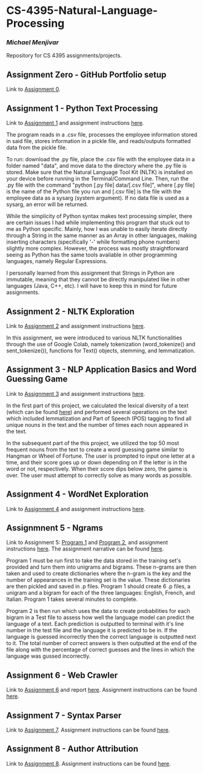 # CS-4395-Natural-Language-Processing
### *Michael Menjivar*
Repository for CS 4395 assignments/projects.

## Assignment Zero - GitHub Portfolio setup
Link to [Assignment 0](Completed-Assignments/CS_4395_-_Assignment_0.pdf).

## Assignment 1 - Python Text Processing
Link to [Assignment 1](https://github.com/MichaelMenjivar890/CS-4395-Natural-Language-Processing/blob/main/Completed-Assignments/Homework1_msm180010.py) and assignment instructions [here](https://github.com/MichaelMenjivar890/CS-4395-Natural-Language-Processing/blob/main/Assignment-Instructions/Assignment_1.pdf).

The program reads in a .csv file, processes the employee information stored in said file, stores information in a pickle file, and reads/outputs formatted data from the pickle file.

To run: download the .py file, place the .csv file with the employee data in a folder named "data", and move data to the directory where the .py file is stored. Make sure that the Natural Language Tool Kit (NLTK) is installed on your device before running in the Terminal/Command Line.
Then, run the .py file with the command "python [.py file] data/[.csv file]", where [.py file] is the name of the Python file you run and [.csv file] is the file with the employee data as a sysarg (system argument). If no data file is used as a sysarg, an error will be returned.

While the simplicity of Python syntax makes text processing simpler, there are certain issues I had while implementing this program that stuck out to me as Python specific. Mainly, how I was unable to easily iterate directly through a String in the same manner as an Array in other languages, making inserting characters (specifically '-' while formatting phone numbers) slightly more complex. However, the process was mostly straightforward seeing as Python has the same tools available in other programming languages, namely Regular Expressions.

I personally learned from this assignment that Strings in Python are immutable, meaning that they cannot be directly manipulated like in other languages (Java, C++, etc). I will have to keep this in mind for future assignments.

## Assignment 2 - NLTK Exploration

Link to [Assignment 2](https://github.com/MichaelMenjivar890/CS-4395-Natural-Language-Processing/blob/main/Completed-Assignments/Homework2_msm180010.pdf) and assignment instructions [here](https://github.com/MichaelMenjivar890/CS-4395-Natural-Language-Processing/blob/main/Assignment-Instructions/Assignment_2.pdf).

In this assignment, we were introduced to various NLTK functionalities through the use of Google Colab, namely tokenization (word_tokenize() and sent_tokenize()), functions for Text() objects, stemming, and lemmatization.

## Assignment 3 - NLP Application Basics and Word Guessing Game

Link to [Assignment 3](https://github.com/MichaelMenjivar890/CS-4395-Natural-Language-Processing/blob/main/Completed-Assignments/Homework3_msm180010.py) and assignment instructions [here](https://github.com/MichaelMenjivar890/CS-4395-Natural-Language-Processing/blob/main/Assignment-Instructions/Assignment_3.pdf).

In the first part of this project, we calculated the lexical diversity of a text (which can be found [here](https://github.com/MichaelMenjivar890/CS-4395-Natural-Language-Processing/blob/main/anat19.txt)) and performed several operations on the text which included lemmatization and Part of Speech (POS) tagging to find all unique nouns in the text and the number of times each noun appeared in the text.

In the subsequent part of the this project, we utilized the top 50 most frequent nouns from the text to create a word guessing game similar to Hangman or Wheel of Fortune. The user is prompted to input one letter at a time, and their score goes up or down depending on if the letter is in the word or not, respectively. When their score dips below zero, the game is over. The user must attempt to correctly solve as many words as possible.

## Assignment 4 - WordNet Exploration

Link to [Assignment 4](https://github.com/MichaelMenjivar890/CS-4395-Natural-Language-Processing/blob/main/Completed-Assignments/Homework4_msm180010.pdf) and assignment instructions [here](https://github.com/MichaelMenjivar890/CS-4395-Natural-Language-Processing/blob/main/Assignment-Instructions/Assignment_4.pdf).

## Assignmnent 5 - Ngrams

Link to Assignment 5: [Program 1](https://github.com/MichaelMenjivar890/CS-4395-Natural-Language-Processing/blob/main/Completed-Assignments/Homework5_Program1_msm180010.py) and [Program 2](https://github.com/MichaelMenjivar890/CS-4395-Natural-Language-Processing/blob/main/Completed-Assignments/Homework5_Program2_msm180010.py),  and assignment instructions [here](https://github.com/MichaelMenjivar890/CS-4395-Natural-Language-Processing/blob/main/Assignment-Instructions/Assignment_5.pdf). The assignment narrative can be found [here](https://github.com/MichaelMenjivar890/CS-4395-Natural-Language-Processing/blob/main/Completed-Assignments/Homework5_Narrative_msm180010.pdf).

Program 1 must be run first to take the data stored in the training set's provided and turn them into unigrams and bigrams. These n-grams are then taken and used to create dictionaries where the n-gram is the key and the number of appearances in the training set is the value. These dictionaries are then pickled and saved in .p files. Program 1 should create 6 .p files, a unigram and a bigram for each of the three languages: English, French, and Italian. Program 1 takes several minutes to complete.

Program 2 is then run which uses the data to create probabilities for each bigram in a Test file to assess how well the language model can predict the language of a text. Each prediction is outputted to terminal with it's line number in the test file and the language it is predicted to be in. If the language is guessed incorrectly then the correct language is outputted next to it. The total number of correct answers is then outputted at the end of the file along with the percentage of correct guesses and the lines in which the language was gussed incorrectly.

## Assignment 6 - Web Crawler

Link to [Assignment 6](https://github.com/MichaelMenjivar890/CS-4395-Natural-Language-Processing/blob/main/Completed-Assignments/Homework6_msm180010.py) and report [here](https://github.com/MichaelMenjivar890/CS-4395-Natural-Language-Processing/blob/main/Completed-Assignments/Homework6_Report_msm180010.pdf). Assignment instructions can be found [here](https://github.com/MichaelMenjivar890/CS-4395-Natural-Language-Processing/blob/main/Assignment-Instructions/Assignment_6.pdf).

## Assignment 7 - Syntax Parser
Link to [Assignment 7](https://github.com/MichaelMenjivar890/CS-4395-Natural-Language-Processing/blob/main/Completed-Assignments/Homework7_msm180010.pdf). Assignment instructions can be found [here](https://github.com/MichaelMenjivar890/CS-4395-Natural-Language-Processing/blob/main/Assignment-Instructions/Assignment_7.pdf).

## Assignment 8 - Author Attribution
Link to [Assignment 8](https://github.com/MichaelMenjivar890/CS-4395-Natural-Language-Processing/blob/main/Completed-Assignments/Homework8_msm180010.pdf). Assignment instructions can be found [here](https://github.com/MichaelMenjivar890/CS-4395-Natural-Language-Processing/blob/main/Assignment-Instructions/Assignment_8.pdf).
